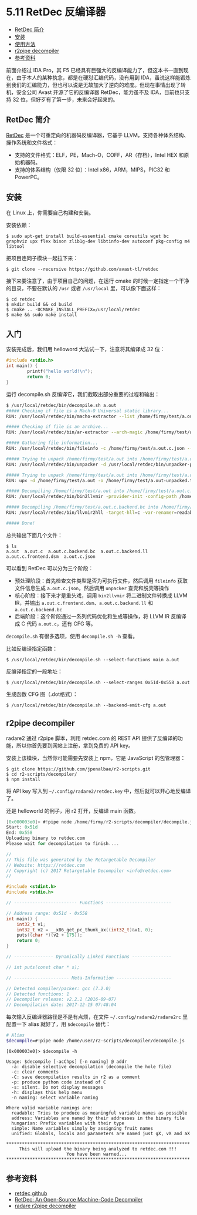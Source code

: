 # 5.11 RetDec 反编译器

- [RetDec 简介](#retdec-简介)
- [安装](#安装)
- [使用方法](#使用方法)
- [r2pipe decompiler](#r2pipe-decompiler)
- [参考资料](#参考资料)


前面介绍过 IDA Pro，其 F5 已经具有巨强大的反编译能力了，但这本书一直到现在，由于本人的某种执念，都是在硬怼汇编代码，没有用到 IDA，虽说这样能锻炼到我们的汇编能力，但也可以说是无故加大了逆向的难度。但现在事情出现了转机，安全公司 Avast 开源了它的反编译器 RetDec，能力虽不及 IDA，目前也只支持 32 位，但好歹有了第一步，未来会好起来的。

## RetDec 简介
[RetDec](https://retdec.com/) 是一个可重定向的机器码反编译器，它基于 LLVM，支持各种体系结构、操作系统和文件格式：
- 支持的文件格式：ELF，PE，Mach-O，COFF，AR（存档），Intel HEX 和原始机器码。
- 支持的体系结构（仅限 32 位）：Intel x86，ARM，MIPS，PIC32 和 PowerPC。


## 安装
在 Linux 上，你需要自己构建和安装。

安装依赖：
```
$ sudo apt-get install build-essential cmake coreutils wget bc graphviz upx flex bison zlib1g-dev libtinfo-dev autoconf pkg-config m4 libtool
```
把项目连同子模块一起拉下来：
```
$ git clone --recursive https://github.com/avast-tl/retdec
```
接下来要注意了，由于项目自己的问题，在运行 cmake 的时候一定指定一个干净的目录，不要在默认的 `/usr` 或者 `/usr/local` 里，可以像下面这样：
```
$ cd retdec
$ mkdir build && cd build
$ cmake .. -DCMAKE_INSTALL_PREFIX=/usr/local/retdec
$ make && sudo make install
```


## 入门
安装完成后，我们用 helloword 大法试一下，注意将其编译成 32 位：
```C
#include <stdio.h>
int main() {
        printf("hello world!\n");
        return 0;
}
```
运行 decompile.sh 反编译它，我们截取出部分重要的过程和输出：
```sh
$ /usr/local/retdec/bin/decompile.sh a.out
##### Checking if file is a Mach-O Universal static library...
RUN: /usr/local/retdec/bin/macho-extractor --list /home/firmy/test/a.out

##### Checking if file is an archive...
RUN: /usr/local/retdec/bin/ar-extractor --arch-magic /home/firmy/test/a.out

##### Gathering file information...
RUN: /usr/local/retdec/bin/fileinfo -c /home/firmy/test/a.out.c.json --similarity /home/firmy/test/a.out --no-hashes=all --crypto /usr/local/retdec/bin/../share/generic/yara_patterns/signsrch/signsrch.yara

##### Trying to unpack /home/firmy/test/a.out into /home/firmy/test/a.out-unpacked.tmp by using generic unpacker...
RUN: /usr/local/retdec/bin/unpacker -d /usr/local/retdec/bin/unpacker-plugins -o /home/firmy/test/a.out-unpacked.tmp /home/firmy/test/a.out

##### Trying to unpack /home/firmy/test/a.out into /home/firmy/test/a.out-unpacked.tmp by using UPX...
RUN: upx -d /home/firmy/test/a.out -o /home/firmy/test/a.out-unpacked.tmp

##### Decompiling /home/firmy/test/a.out into /home/firmy/test/a.out.c.backend.bc...
RUN: /usr/local/retdec/bin/bin2llvmir -provider-init -config-path /home/firmy/test/a.out.c.json -decoder -disable-inlining -disable-simplify-libcalls -inst-opt -verify -volatilize -instcombine -reassociate -volatilize -control-flow -cfg-fnc-detect -main-detection -register -stack -control-flow -cond-branch-opt -syscalls -idioms-libgcc -constants -param-return -local-vars -type-conversions -simple-types -generate-dsm -remove-asm-instrs -select-fncs -unreachable-funcs -type-conversions -stack-protect -verify -instcombine -tbaa -targetlibinfo -basicaa -domtree -simplifycfg -domtree -early-cse -lower-expect -targetlibinfo -tbaa -basicaa -globalopt -mem2reg -instcombine -simplifycfg -basiccg -domtree -early-cse -lazy-value-info -jump-threading -correlated-propagation -simplifycfg -instcombine -simplifycfg -reassociate -domtree -loops -loop-simplify -lcssa -loop-rotate -licm -lcssa -instcombine -scalar-evolution -loop-simplifycfg -loop-simplify -aa -loop-accesses -loop-load-elim -lcssa -indvars -loop-idiom -loop-deletion -memdep -gvn -memdep -sccp -instcombine -lazy-value-info -jump-threading -correlated-propagation -domtree -memdep -dse -dce -bdce -adce -die -simplifycfg -instcombine -strip-dead-prototypes -globaldce -constmerge -constprop -instnamer -domtree -instcombine -never-returning-funcs -adapter-methods -class-hierarchy -instcombine -tbaa -targetlibinfo -basicaa -domtree -simplifycfg -domtree -early-cse -lower-expect -targetlibinfo -tbaa -basicaa -globalopt -mem2reg -instcombine -simplifycfg -basiccg -domtree -early-cse -lazy-value-info -jump-threading -correlated-propagation -simplifycfg -instcombine -simplifycfg -reassociate -domtree -loops -loop-simplify -lcssa -loop-rotate -licm -lcssa -instcombine -scalar-evolution -loop-simplifycfg -loop-simplify -aa -loop-accesses -loop-load-elim -lcssa -indvars -loop-idiom -loop-deletion -memdep -gvn -memdep -sccp -instcombine -lazy-value-info -jump-threading -correlated-propagation -domtree -memdep -dse -dce -bdce -adce -die -simplifycfg -instcombine -strip-dead-prototypes -globaldce -constmerge -constprop -instnamer -domtree -instcombine -simple-types -stack-ptr-op-remove -type-conversions -idioms -instcombine -global-to-local -dead-global-assign -instcombine -stack-protect -phi2seq -o /home/firmy/test/a.out.c.backend.bc

##### Decompiling /home/firmy/test/a.out.c.backend.bc into /home/firmy/test/a.out.c...
RUN: /usr/local/retdec/bin/llvmir2hll -target-hll=c -var-renamer=readable -var-name-gen=fruit -var-name-gen-prefix= -call-info-obtainer=optim -arithm-expr-evaluator=c -validate-module -llvmir2bir-converter=orig -o /home/firmy/test/a.out.c /home/firmy/test/a.out.c.backend.bc -enable-debug -emit-debug-comments -config-path=/home/firmy/test/a.out.c.json

##### Done!
```
总共输出下面几个文件：
```
$ ls
a.out  a.out.c  a.out.c.backend.bc  a.out.c.backend.ll  a.out.c.frontend.dsm  a.out.c.json
```
可以看到 RetDec 可以分为三个阶段：
- 预处理阶段：首先检查文件类型是否为可执行文件，然后调用 `fileinfo` 获取文件信息生成 `a.out.c.json`，然后调用 `unpacker` 查壳和脱壳等操作
- 核心阶段：接下来才是重头戏，调用 `bin2llvmir` 将二进制文件转换成 LLVM IR，并输出 `a.out.c.frontend.dsm`、`a.out.c.backend.ll` 和 `a.out.c.backend.bc`
- 后端阶段：这个阶段通过一系列代码优化和生成等操作，将 LLVM IR 反编译成 C 代码 `a.out.c`，还有 CFG 等。

`decompile.sh` 有很多选项，使用 `decompile.sh -h` 查看。

比如反编译指定函数：
```
$ /usr/local/retdec/bin/decompile.sh --select-functions main a.out
```
反编译指定的一段地址：
```
$ /usr/local/retdec/bin/decompile.sh --select-ranges 0x51d-0x558 a.out
```
生成函数 CFG 图（.dot格式）：
```
$ /usr/local/retdec/bin/decompile.sh --backend-emit-cfg a.out
```


## r2pipe decompiler
radare2 通过 r2pipe 脚本，利用 retdec.com 的 REST API 提供了反编译的功能，所以你首先要到网站上注册，拿到免费的 API key。

安装上该模块，当然你可能需要先安装上 npm，它是 JavaScript 的包管理器：
```
$ git clone https://github.com/jpenalbae/r2-scripts.git
$ cd r2-scripts/decompiler/
$ npm install
```
将 API key 写入到 `~/.config/radare2/retdec.key` 中，然后就可以开心地反编译了。

还是 helloworld 的例子，用 r2 打开，反编译 main 函数。
```c
[0x000003e0]> #!pipe node /home/firmy/r2-scripts/decompiler/decompile.js @ main
Start: 0x51d
End: 0x558
Uploading binary to retdec.com
Please wait for decompilation to finish....

//
// This file was generated by the Retargetable Decompiler
// Website: https://retdec.com
// Copyright (c) 2017 Retargetable Decompiler <info@retdec.com>
//

#include <stdint.h>
#include <stdio.h>

// ------------------------ Functions -------------------------

// Address range: 0x51d - 0x558
int main() {
    int32_t v1;
    int32_t v2 = __x86_get_pc_thunk_ax((int32_t)&v1, 0);
    puts((char *)(v2 + 175));
    return 0;
}

// --------------- Dynamically Linked Functions ---------------

// int puts(const char * s);

// --------------------- Meta-Information ---------------------

// Detected compiler/packer: gcc (7.2.0)
// Detected functions: 1
// Decompiler release: v2.2.1 (2016-09-07)
// Decompilation date: 2017-12-15 07:48:04
```
每次输入反编译器路径是不是有点烦，在文件 `~/.config/radare2/radare2rc` 里配置一下 alias 就好了，用 `$decompile` 替代：
```sh
# Alias
$decompile=#!pipe node /home/user/r2-scripts/decompiler/decompile.js
```
```
[0x000003e0]> $decompile -h

Usage: $decompile [-acChps] [-n naming] @ addr
  -a: disable selective decompilation (decompile the hole file)
  -c: clear comments
  -C: save decompilation results in r2 as a comment
  -p: produce python code instead of C
  -s: silent. Do not display messages
  -h: displays this help menu
  -n naming: select variable naming

Where valid variable namings are:
  readable: Tries to produce as meaningful variable names as possible
  address: Variables are named by their addresses in the binary file
  hungarian: Prefix variables with their type
  simple: Name variables simply by assigning fruit names
  unified: Globals, locals and parameters are named just gX, vX and aX

**********************************************************************
     This will upload the binary being analyzed to retdec.com !!!
                       You have been warned...
**********************************************************************
```


## 参考资料
- [retdec github](https://github.com/avast-tl/retdec)
- [RetDec: An Open-Source Machine-Code Decompiler](https://retdec.com/web/files/publications/retdec-slides-botconf-2017.pdf)
- [radare r2pipe decompiler](https://github.com/jpenalbae/r2-scripts/tree/master/decompiler)
